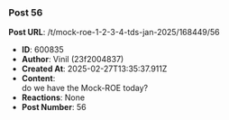### Post 56
**Post URL**: /t/mock-roe-1-2-3-4-tds-jan-2025/168449/56
- **ID**: 600835
- **Author**: Vinil (23f2004837)
- **Created At**: 2025-02-27T13:35:37.911Z
- **Content**:  
  do we have the Mock-ROE today?
- **Reactions**: None
- **Post Number**: 56

